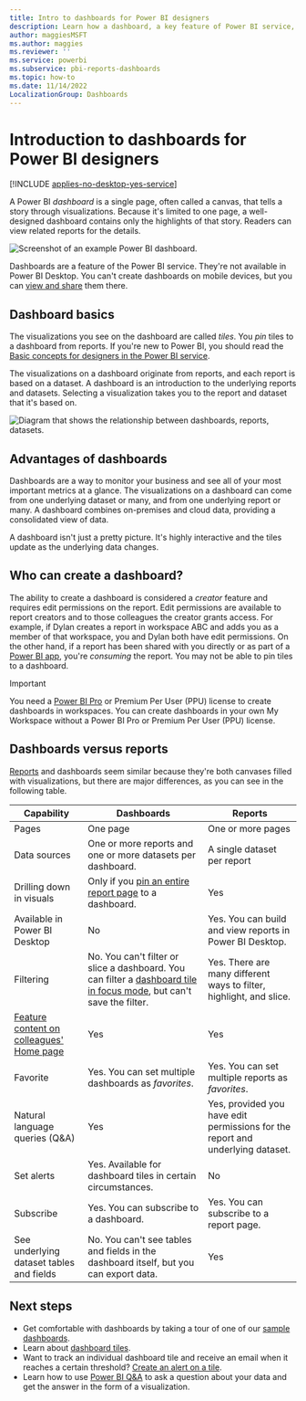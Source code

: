 ```yaml
---
title: Intro to dashboards for Power BI designers
description: Learn how a dashboard, a key feature of Power BI service, tells a story through visualizations on a single page.
author: maggiesMSFT
ms.author: maggies
ms.reviewer: ''
ms.service: powerbi
ms.subservice: pbi-reports-dashboards
ms.topic: how-to
ms.date: 11/14/2022
LocalizationGroup: Dashboards
---
```

# Introduction to dashboards for Power BI designers

[!INCLUDE [applies-no-desktop-yes-service](../includes/applies-no-desktop-yes-service.md)]

A Power BI *dashboard* is a single page, often called a canvas, that tells a story through visualizations. Because it's limited to one page, a well-designed dashboard contains only the highlights of that story. Readers can view related reports for the details.

![Screenshot of an example Power BI dashboard.](media/service-dashboards/power-bi-dashboard2.png)

Dashboards are a feature of the Power BI service. They're not available in Power BI Desktop. You can't create dashboards on mobile devices, but you can [view and share](../consumer/mobile/mobile-apps-view-dashboard.md) them there.

## Dashboard basics

The visualizations you see on the dashboard are called *tiles*. You *pin* tiles to a dashboard from reports. If you're new to Power BI, you should read the [Basic concepts for designers in the Power BI service](../fundamentals/service-basic-concepts.md).

The visualizations on a dashboard originate from reports, and each report is based on a dataset. A dashboard is an introduction to the underlying reports and datasets. Selecting a visualization takes you to the report and dataset that it's based on.

![Diagram that shows the relationship between dashboards, reports, datasets.](media/service-dashboards/power-bi-diagram.png)

## Advantages of dashboards
Dashboards are a way to monitor your business and see all of your most important metrics at a glance. The visualizations on a dashboard can come from one underlying dataset or many, and from one underlying report or many. A dashboard combines on-premises and cloud data, providing a consolidated view of data.

A dashboard isn't just a pretty picture. It's highly interactive and the tiles update as the underlying data changes.

## Who can create a dashboard?
The ability to create a dashboard is considered a *creator* feature and requires edit permissions on the report. Edit permissions are available to report creators and to those colleagues the creator grants access. For example, if Dylan creates a report in workspace ABC and adds you as a member of that workspace, you and Dylan both have edit permissions. On the other hand, if a report has been shared with you directly or as part of a [Power BI app](../collaborate-share/service-create-distribute-apps.md), you're *consuming* the report. You may not be able to pin tiles to a dashboard.

> [!IMPORTANT]
> You need a [Power BI Pro](../fundamentals/service-features-license-type.md) or Premium Per User (PPU) license to create dashboards in workspaces. You can create dashboards in your own My Workspace without a Power BI Pro or Premium Per User (PPU) license.


## Dashboards versus reports
[Reports](../consumer/end-user-reports.md) and dashboards seem similar because they're both canvases filled with visualizations, but there are major differences, as you can see in the following table.

| **Capability** | **Dashboards** | **Reports** |
| --- | --- | --- |
| Pages | One page | One or more pages |
| Data sources | One or more reports and one or more datasets per dashboard. | A single dataset per report |
| Drilling down in visuals | Only if you [pin an entire report page](service-dashboard-pin-live-tile-from-report.md) to a dashboard. | Yes |
| Available in Power BI Desktop | No | Yes. You can build and view reports in Power BI Desktop. |
| Filtering | No. You can't filter or slice a dashboard. You can filter a [dashboard tile in focus mode](../consumer/end-user-focus.md#working-in-focus-mode), but can't save the filter. | Yes. There are many different ways to filter, highlight, and slice. |
| [Feature content on colleagues' Home page](../collaborate-share/service-featured-content.md#feature-a-dashboard-or-report)  | Yes | Yes |
| Favorite | Yes. You can set multiple dashboards as *favorites*. | Yes. You can set multiple reports as *favorites*. |
| Natural language queries (Q&A) | Yes | Yes, provided you have edit permissions for the report and underlying dataset. |
| Set alerts | Yes. Available for dashboard tiles in certain circumstances. | No |
| Subscribe | Yes. You can subscribe to a dashboard. | Yes. You can subscribe to a report page. |
| See underlying dataset tables and fields | No. You can't see tables and fields in the dashboard itself, but you can export data. | Yes |


## Next steps
* Get comfortable with dashboards by taking a tour of one of our [sample dashboards](sample-tutorial-connect-to-the-samples.md).
* Learn about [dashboard tiles](service-dashboard-tiles.md).
* Want to track an individual dashboard tile and receive an email when it reaches a certain threshold? [Create an alert on a tile](service-set-data-alerts.md).
* Learn how to use [Power BI Q&A](power-bi-tutorial-q-and-a.md) to ask a question about your data and get the answer in the form of a visualization.
